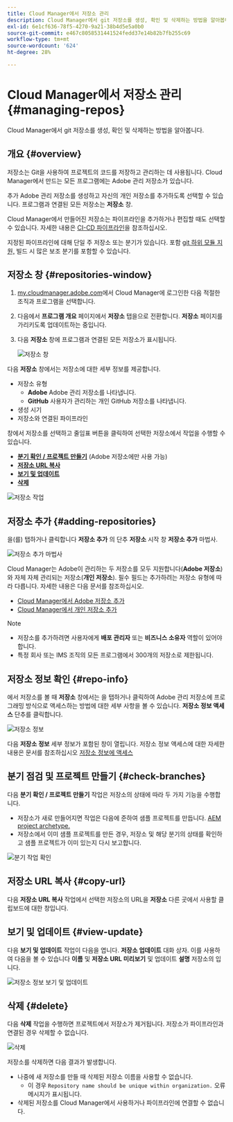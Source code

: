 ```yaml
---
title: Cloud Manager에서 저장소 관리
description: Cloud Manager에서 git 저장소를 생성, 확인 및 삭제하는 방법을 알아봅니다.
exl-id: 6e1cf636-78f5-4270-9a21-38b4d5e5a0b0
source-git-commit: e467c8058531441524fedd37e14b82b7fb255c69
workflow-type: tm+mt
source-wordcount: '624'
ht-degree: 28%

---
```



# Cloud Manager에서 저장소 관리 {#managing-repos}

Cloud Manager에서 git 저장소를 생성, 확인 및 삭제하는 방법을 알아봅니다.

## 개요 {#overview}

저장소는 Git을 사용하여 프로젝트의 코드를 저장하고 관리하는 데 사용됩니다. Cloud Manager에서 만드는 모든 프로그램에는 Adobe 관리 저장소가 있습니다.

추가 Adobe 관리 저장소를 생성하고 자신의 개인 저장소를 추가하도록 선택할 수 있습니다. 프로그램과 연결된 모든 저장소는 **저장소** 창.

Cloud Manager에서 만들어진 저장소는 파이프라인을 추가하거나 편집할 때도 선택할 수 있습니다. 자세한 내용은 [CI-CD 파이프라인](/help/implementing/cloud-manager/configuring-pipelines/introduction-ci-cd-pipelines.md)을 참조하십시오.

지정된 파이프라인에 대해 단일 주 저장소 또는 분기가 있습니다. 포함 [git 하위 모듈 지원,](git-submodules.md) 빌드 시 많은 보조 분기를 포함할 수 있습니다.

## 저장소 창 {#repositories-window}

1. [my.cloudmanager.adobe.com](https://my.cloudmanager.adobe.com/)에서 Cloud Manager에 로그인한 다음 적절한 조직과 프로그램을 선택합니다.

1. 다음에서 **프로그램 개요** 페이지에서 **저장소** 탭을으로 전환합니다. **저장소** 페이지를 가리키도록 업데이트하는 중입니다.

1. 다음 **저장소** 창에 프로그램과 연결된 모든 저장소가 표시됩니다.

   ![저장소 창](assets/repositories.png)

다음 **저장소** 창에서는 저장소에 대한 세부 정보를 제공합니다.

* 저장소 유형
   * **Adobe** Adobe 관리 저장소를 나타냅니다.
   * **GitHub** 사용자가 관리하는 개인 GitHub 저장소를 나타냅니다.
* 생성 시기
* 저장소와 연결된 파이프라인

창에서 저장소를 선택하고 줄임표 버튼을 클릭하여 선택한 저장소에서 작업을 수행할 수 있습니다.

* **[분기 확인 / 프로젝트 만들기](#check-branches)** (Adobe 저장소에만 사용 가능)
* **[저장소 URL 복사](#copy-url)**
* **[보기 및 업데이트](#view-update)**
* **[삭제](#delete)**

![저장소 작업](assets/repository-actions.png)

## 저장소 추가 {#adding-repositories}

을(를) 탭하거나 클릭합니다 **저장소 추가** 의 단추 **저장소** 시작 창 **저장소 추가** 마법사.

![저장소 추가 마법사](assets/add-repository-wizard.png)

Cloud Manager는 Adobe이 관리하는 두 저장소를 모두 지원합니다(**Adobe 저장소**)와 자체 자체 관리되는 저장소(**개인 저장소**). 필수 필드는 추가하려는 저장소 유형에 따라 다릅니다. 자세한 내용은 다음 문서를 참조하십시오.

* [Cloud Manager에서 Adobe 저장소 추가](adobe-repositories.md)
* [Cloud Manager에서 개인 저장소 추가](private-repositories.md)

>[!NOTE]
>
>* 저장소를 추가하려면 사용자에게 **배포 관리자** 또는 **비즈니스 소유자** 역할이 있어야 합니다.
>* 특정 회사 또는 IMS 조직의 모든 프로그램에서 300개의 저장소로 제한됩니다.

## 저장소 정보 확인 {#repo-info}

에서 저장소를 볼 때 **저장소** 창에서는 을 탭하거나 클릭하여 Adobe 관리 저장소에 프로그래밍 방식으로 액세스하는 방법에 대한 세부 사항을 볼 수 있습니다. **저장소 정보 액세스** 단추를 클릭합니다.

![저장소 정보](assets/repo-info.png)

다음 **저장소 정보** 세부 정보가 포함된 창이 열립니다. 저장소 정보 액세스에 대한 자세한 내용은 문서를 참조하십시오 [저장소 정보에 액세스](accessing-repos.md)

## 분기 점검 및 프로젝트 만들기 {#check-branches}

다음 **분기 확인 / 프로젝트 만들기** 작업은 저장소의 상태에 따라 두 가지 기능을 수행합니다.

* 저장소가 새로 만들어지면 작업은 다음에 준하여 샘플 프로젝트를 만듭니다. [AEM project archetype.](https://experienceleague.adobe.com/en/docs/experience-manager-core-components/using/developing/archetype/overview)
* 저장소에서 이미 샘플 프로젝트를 만든 경우, 저장소 및 해당 분기의 상태를 확인하고 샘플 프로젝트가 이미 있는지 다시 보고합니다.

![분기 작업 확인](assets/check-branches.png)

## 저장소 URL 복사 {#copy-url}

다음 **저장소 URL 복사** 작업에서 선택한 저장소의 URL을 **저장소** 다른 곳에서 사용할 클립보드에 대한 창입니다.

## 보기 및 업데이트 {#view-update}

다음 **보기 및 업데이트** 작업이 다음을 엽니다. **저장소 업데이트** 대화 상자. 이를 사용하여 다음을 볼 수 있습니다 **이름** 및 **저장소 URL 미리보기** 및 업데이트 **설명** 저장소의 입니다.

![저장소 정보 보기 및 업데이트](assets/view-update.png)

## 삭제 {#delete}

다음 **삭제** 작업을 수행하면 프로젝트에서 저장소가 제거됩니다. 저장소가 파이프라인과 연결된 경우 삭제할 수 없습니다.

![삭제](assets/delete.png)

저장소를 삭제하면 다음 결과가 발생합니다.

* 나중에 새 저장소를 만들 때 삭제된 저장소 이름을 사용할 수 없습니다.
   * 이 경우 `Repository name should be unique within organization.` 오류 메시지가 표시됩니다.
* 삭제된 저장소를 Cloud Manager에서 사용하거나 파이프라인에 연결할 수 없습니다.
